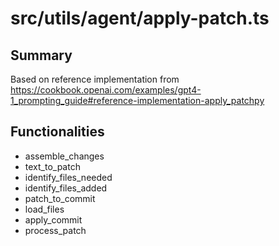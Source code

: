 # src/utils/agent/apply-patch.ts

## Summary
Based on reference implementation from https://cookbook.openai.com/examples/gpt4-1_prompting_guide#reference-implementation-apply_patchpy

## Functionalities
- assemble_changes
- text_to_patch
- identify_files_needed
- identify_files_added
- patch_to_commit
- load_files
- apply_commit
- process_patch